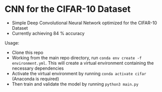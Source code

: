# CNN for the CIFAR-10 Dataset

- Simple Deep Convolutional Neural Network optimized for the CIFAR-10 Dataset
- Currently achieving 84 % accuracy

Usage:
- Clone this repo
- Working from the main repo directory, run ```conda env create -f environment.yml```. This will create a virtual environment containing the necessary dependencies
- Activate the virtual environment by running ```conda activate cifar``` (Anaconda is required)
- Then train and validate the model by running ```python3 main.py```
